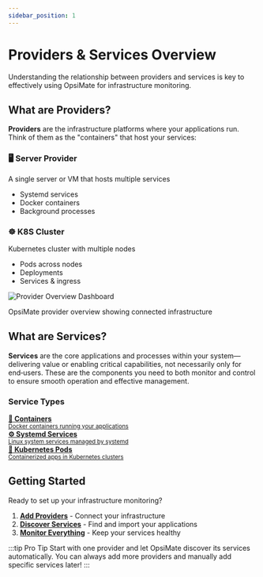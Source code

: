 ```yaml
---
sidebar_position: 1
---
```


# Providers & Services Overview

Understanding the relationship between providers and services is key to effectively using OpsiMate for infrastructure monitoring.

## What are Providers?

**Providers** are the infrastructure platforms where your applications run. Think of them as the "containers" that host your services:

<div style={{display: 'grid', gridTemplateColumns: 'repeat(auto-fit, minmax(280px, 1fr))', gap: '20px', margin: '30px 0'}}>
  <div style={{padding: '20px', background: 'linear-gradient(135deg, #667eea 0%, #764ba2 100%)', borderRadius: '12px', color: 'white'}}>
    <h3 style={{color: 'white', margin: '0 0 10px 0'}}>🖥️ Server Provider</h3>
    <p style={{margin: '0 0 10px 0', fontSize: '14px'}}>A single server or VM that hosts multiple services</p>
    <ul style={{margin: 0, paddingLeft: '20px', fontSize: '14px'}}>
      <li>Systemd services</li>
      <li>Docker containers</li>
      <li>Background processes</li>
    </ul>
  </div>
  
  <div style={{padding: '20px', background: 'linear-gradient(135deg, #f093fb 0%, #f5576c 100%)', borderRadius: '12px', color: 'white'}}>
    <h3 style={{color: 'white', margin: '0 0 10px 0'}}>☸️ K8S Cluster</h3>
    <p style={{margin: '0 0 10px 0', fontSize: '14px'}}>Kubernetes cluster with multiple nodes</p>
    <ul style={{margin: 0, paddingLeft: '20px', fontSize: '14px'}}>
      <li>Pods across nodes</li>
      <li>Deployments</li>
      <li>Services & ingress</li>
    </ul>
  </div>
</div>

<div style={{textAlign: 'center', margin: '30px 0'}}>
  <img src="/img/provider-overview.png" alt="Provider Overview Dashboard" style={{width: '600px', maxWidth: '100%', height: 'auto', borderRadius: '8px', boxShadow: '0 4px 12px rgba(0,0,0,0.15)'}} />
  <p style={{fontSize: '14px', color: '#666', marginTop: '10px', fontStyle: 'italic'}}>OpsiMate provider overview showing connected infrastructure</p>
</div>

## What are Services?

**Services** are the core applications and processes within your system—delivering value or enabling critical capabilities, not necessarily only for end‑users. These are the components you need to both monitor and control to ensure smooth operation and effective management.

### Service Types

<div style={{display: 'grid', gridTemplateColumns: 'repeat(auto-fit, minmax(250px, 1fr))', gap: '15px', margin: '20px 0'}}>
  <a href="/docs/providers-services/services/container-services" style={{textDecoration: 'none'}}>
    <div style={{padding: '15px', backgroundColor: '#f8f9fa', borderRadius: '8px', border: '1px solid #e9ecef', cursor: 'pointer', transition: 'all 0.2s'}}>
      <strong>🐳 Containers</strong><br/>
      <small>Docker containers running your applications</small>
    </div>
  </a>
  <a href="/docs/providers-services/services/systemd-services" style={{textDecoration: 'none'}}>
    <div style={{padding: '15px', backgroundColor: '#f8f9fa', borderRadius: '8px', border: '1px solid #e9ecef', cursor: 'pointer', transition: 'all 0.2s'}}>
      <strong>⚙️ Systemd Services</strong><br/>
      <small>Linux system services managed by systemd</small>
    </div>
  </a>
  <a href="/docs/providers-services/services/kubernetes-pods" style={{textDecoration: 'none'}}>
    <div style={{padding: '15px', backgroundColor: '#f8f9fa', borderRadius: '8px', border: '1px solid #e9ecef', cursor: 'pointer', transition: 'all 0.2s'}}>
      <strong>🎯 Kubernetes Pods</strong><br/>
      <small>Containerized apps in Kubernetes clusters</small>
    </div>
  </a>
</div>


## Getting Started

Ready to set up your infrastructure monitoring?

1. **[Add Providers](providers/add-provider)** - Connect your infrastructure
2. **[Discover Services](services/add-services)** - Find and import your applications  
3. **[Monitor Everything](../dashboards/overview)** - Keep your services healthy

:::tip Pro Tip
Start with one provider and let OpsiMate discover its services automatically. You can always add more providers and manually add specific services later!
:::

